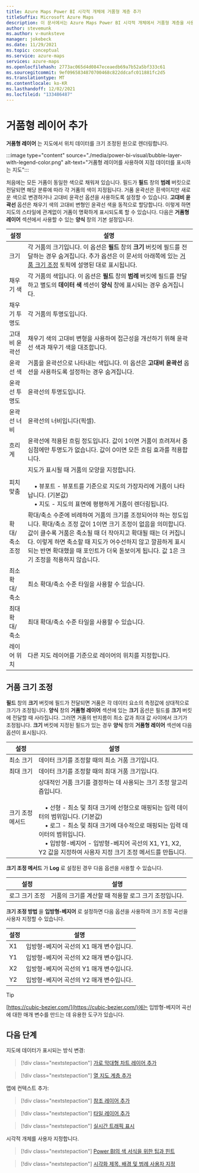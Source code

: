 ```yaml
---
title: Azure Maps Power BI 시각적 개체에 거품형 계층 추가
titleSuffix: Microsoft Azure Maps
description: 이 문서에서는 Azure Maps Power BI 시각적 개체에서 거품형 계층을 사용 하는 방법에 대해 설명 합니다.
author: stevemunk
ms.author: v-munksteve
manager: jokebeck
ms.date: 11/29/2021
ms.topic: conceptual
ms.service: azure-maps
services: azure-maps
ms.openlocfilehash: 2773ac065d4d0847eceaedb69a7b52a5bf333c61
ms.sourcegitcommit: 9ef0965834870700468c822ddcafc011881fc2d5
ms.translationtype: MT
ms.contentlocale: ko-KR
ms.lasthandoff: 12/02/2021
ms.locfileid: "133486487"
---
```

# <a name="add-a-bubble-layer"></a>거품형 레이어 추가

**거품형 레이어** 는 지도에서 위치 데이터를 크기 조정된 원으로 렌더링합니다.

:::image type="content" source="./media/power-bi-visual/bubble-layer-with-legend-color.png" alt-text="거품형 레이어를 사용하여 지점 데이터를 표시하는 지도":::

처음에는 모든 거품이 동일한 색으로 채워져 있습니다. 필드가 **필드** 창의 **범례** 버킷으로 전달되면 해당 분류에 따라 각 거품의 색이 지정됩니다. 거품 윤곽선은 흰색이지만 새로운 색으로 변경하거나 고대비 윤곽선 옵션을 사용하도록 설정할 수 있습니다. **고대비 윤곽선** 옵션은 채우기 색의 고대비 변형인 윤곽선 색을 동적으로 할당합니다. 이렇게 하면 지도의 스타일에 관계없이 거품이 명확하게 표시되도록 할 수 있습니다. 다음은 **거품형 레이어** 섹션에서 사용할 수 있는 **양식** 창의 기본 설정입니다.

| 설정               | 설명    |
|-----------------------|----------------|
| 크기                  | 각 거품의 크기입니다. 이 옵션은 **필드** 창의 **크기** 버킷에 필드를 전달하는 경우 숨겨집니다. 추가 옵션은 이 문서의 아래쪽에 있는 [거품 크기 조정](#bubble-size-scaling) 토픽에 설명된 대로 표시됩니다. |
| 채우기 색            | 각 거품의 색입니다. 이 옵션은 **필드** 창의 **범례** 버킷에 필드를 전달하고 별도의 **데이터 색** 섹션이 **양식** 창에 표시되는 경우 숨겨집니다. |
| 채우기 투명도     | 각 거품의 투명도입니다. |
| 고대비 윤곽선 | 채우기 색의 고대비 변형을 사용하여 접근성을 개선하기 위해 윤곽선 색과 채우기 색을 대조합니다. |
| 윤곽선 색         | 거품을 윤곽선으로 나타내는 색입니다. 이 옵션은 **고대비 윤곽선** 옵션을 사용하도록 설정하는 경우 숨겨집니다. |
| 윤곽선 투명도  | 윤곽선의 투명도입니다. |
| 윤곽선 너비         | 윤곽선의 너비입니다(픽셀). |
| 흐리게                  | 윤곽선에 적용된 흐림 정도입니다. 값이 1이면 거품이 흐려져서 중심점에만 투명도가 없습니다. 값이 0이면 모든 흐림 효과를 적용합니다. |
| 피치 맞춤       | 지도가 표시될 때 거품의 모양을 지정합니다. <br/><br/>&nbsp;&nbsp;&nbsp;&nbsp;• 뷰포트 - 뷰포트를 기준으로 지도의 가장자리에 거품이 나타납니다. (기본값)<br/>&nbsp;&nbsp;&nbsp;&nbsp;• 지도 - 지도의 표면에 평평하게 거품이 렌더링됩니다. |
| 확대/축소 조정            | 확대/축소 수준에 비례하여 거품의 크기를 조정되어야 하는 정도입니다. 확대/축소 조정 값이 1이면 크기 조정이 없음을 의미합니다. 값이 클수록 거품은 축소될 때 더 작아지고 확대될 때는 더 커집니다. 이렇게 하면 축소할 때 지도가 어수선하지 않고 깔끔하게 표시되는 반면 확대했을 때 포인트가 더욱 돋보이게 됩니다. 값 1은 크기 조정을 적용하지 않습니다. |
| 최소 확대/축소              | 최소 확대/축소 수준 타일을 사용할 수 있습니다. |
| 최대 확대/축소              | 최대 확대/축소 수준 타일을 사용할 수 있습니다. |
| 레이어 위치        | 다른 지도 레이어를 기준으로 레이어의 위치를 지정합니다. |

## <a name="bubble-size-scaling"></a>거품 크기 조정

**필드** 창의 **크기** 버킷에 필드가 전달되면 거품은 각 데이터 요소의 측정값에 상대적으로 크기가 조정됩니다. **양식** 창의 **거품형 레이어** 섹션에 있는 **크기** 옵션은 필드를 **크기** 버킷에 전달할 때 사라집니다. 그러면 거품의 반지름이 최소 값과 최대 값 사이에서 크기가 조정됩니다. **크기** 버킷에 지정된 필드가 있는 경우 **양식** 창의 **거품형 레이어** 섹션에 다음 옵션이 표시됩니다.

| 설정             | 설명  |
|---------------------|--------------|
| 최소 크기            | 데이터 크기를 조정할 때의 최소 거품 크기입니다.|
| 최대 크기            | 데이터 크기를 조정할 때의 최대 거품 크기입니다.|
| 크기 조정 메서드 | 상대적인 거품 크기를 결정하는 데 사용되는 크기 조정 알고리즘입니다.<br/><br/>&nbsp;&nbsp;&nbsp;&nbsp;• 선형 - 최소 및 최대 크기에 선형으로 매핑되는 입력 데이터의 범위입니다. (기본값)<br/>&nbsp;&nbsp;&nbsp;&nbsp;• 로그 - 최소 및 최대 크기에 대수적으로 매핑되는 입력 데이터의 범위입니다.<br/>&nbsp;&nbsp;&nbsp;&nbsp;• 입방형-베지어 - 입방형-베지어 곡선의 X1, Y1, X2, Y2 값을 지정하여 사용자 지정 크기 조정 메서드를 만듭니다. |

**크기 조정 메서드** 가 **Log** 로 설정된 경우 다음 옵션을 사용할 수 있습니다.

| 설정   | 설명      |
|-----------|------------------|
| 로그 크기 조정 | 거품의 크기를 계산할 때 적용할 로그 크기 조정입니다. |

**크기 조정 방법** 을 **입방형-베지어** 로 설정하면 다음 옵션을 사용하여 크기 조정 곡선을 사용자 지정할 수 있습니다.

| 설정 | 설명                           |
|---------|---------------------------------------|
| X1      | 입방형-베지어 곡선의 X1 매개 변수입니다. |
| Y1      | 입방형-베지어 곡선의 X2 매개 변수입니다. |
| X2      | 입방형-베지어 곡선의 Y1 매개 변수입니다. |
| Y2      | 입방형-베지어 곡선의 Y2 매개 변수입니다. |

> [!TIP]
> [https://cubic-bezier.com/](https://cubic-bezier.com/)에는 입방형-베지어 곡선에 대한 매개 변수를 만드는 데 유용한 도구가 있습니다.

## <a name="next-steps"></a>다음 단계

지도에 데이터가 표시되는 방식 변경:

> [!div class="nextstepaction"]
> [가로 막대형 차트 레이어 추가](power-bi-visual-add-bar-chart-layer.md)

> [!div class="nextstepaction"]
> [열 지도 계층 추가](power-bi-visual-add-heat-map-layer.md)

맵에 컨텍스트 추가:

> [!div class="nextstepaction"]
> [참조 레이어 추가](power-bi-visual-add-reference-layer.md)

> [!div class="nextstepaction"]
> [타일 레이어 추가](power-bi-visual-add-tile-layer.md)

> [!div class="nextstepaction"]
> [실시간 트래픽 표시](power-bi-visual-show-real-time-traffic.md)

시각적 개체를 사용자 지정합니다.

> [!div class="nextstepaction"]
> [Power BI의 색 서식을 위한 팁과 힌트](/power-bi/visuals/service-tips-and-tricks-for-color-formatting)

> [!div class="nextstepaction"]
> [시각화 제목, 배경 및 범례 사용자 지정](/power-bi/visuals/power-bi-visualization-customize-title-background-and-legend)
